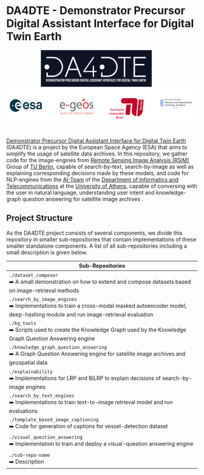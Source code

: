 # DA4DTE - Demonstrator Precursor Digital Assistant Interface for Digital Twin Earth

<div align="center">
<a href="https://ai-cu.be/"><img src="DA4DTE_logo.png" style="font-size: 1rem; height: 6em; width: auto; padding-right: 30px;" /></a>
<a href="https://bmwk.de"><img src="DA4DTE_partners.png" style="font-size: 1rem; height: 6em; width: auto; padding-right: 30px;"/></a>
</div>
&ensp;
&ensp;

[Demonstrator Precursor Digital Assistant Interface for Digital Twin Earth](http://da4dte.e-geos.earth/) (DA4DTE) is a project by the European Space Agency (ESA) that aims to simplify the usage of satellite data archives. In this repository, we gather code for the image-engines from [Remote Sensing Image Analysis (RSiM)](https://rsim.berlin) Group of [TU Berlin](https://tu.berlin), capable of search-by-text, search-by-image as well as explaining corresponding decisions made by these models, and code for NLP-engines from the [AI-Team](https://ai.di.uoa.gr) of the [Department of Informatics and Telecommunications](https://www.di.uoa.gr/) at the [University of Athens](https://en.uoa.gr/), capable of conversing with the user in natural language, understanding user intent and knowledge-graph question answering for satellite image archives .


## Project Structure

As the DA4DTE project consists of several components, we divide this repository in smaller sub-repositories that contain implementations of these smaller standalone components. A list of all sub-repositories including a small description is given below.


|  Sub-Repositories |
|-------------|
| `./dataset_composer` <br> ➡️ A small demonstration on how to extend and compose datasets based on image-retrieval methods |
| `./search_by_image_engines` <br> ➡️ Implementations to train a cross-modal masked autoencoder model, deep-hashing module and run image-retrieval evaluation |
| `./kg_tools` <br> ➡️ Scripts used to create the Knowledge Graph used by the Knowledge Graph Question Answering engine |
| `./knowledge_graph_question_answering` <br> ➡️ A Graph Question Answering engine for satellite image archives and geospatial data |
| `./explainability` <br> ➡️ Implementations for LRP and BiLRP to explain decisions of search-by-image engines |
| `./search_by_text_engines` <br> ➡️ Implementations to train text-to-image retrieval model and run evaluations |
| `./template_based_image_captioning` <br> ➡️ Code for generation of captions for vessel-detection dataset |
| `./visual_question_answering` <br> ➡️ Implementation to train and deploy a visual-question answering engine |
| `./sub-repo-name` <br> ➡️ Description  |



<!-- ## Acknowledgement

- [Remote Sensing Image Analysis (RSiM)](https://rsim.berlin) Group of [TU Berlin](https://tu.berlin)
  - **Genc Hoxha** https://rsim.berlin/team/members/genc-hoxha
  - **Jakob Hackstein** https://rsim.berlin/team/members/jakob-hackstein


#### [Remote Sensing Image Analysis (RSiM)](https://rsim.berlin) Group of [TU Berlin](https://tu.berlin) -->
